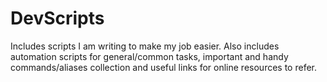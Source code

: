 # DevScripts
Includes scripts I am writing to make my job easier. Also includes automation scripts for general/common tasks, important and handy commands/aliases collection and useful links for online resources to refer.
